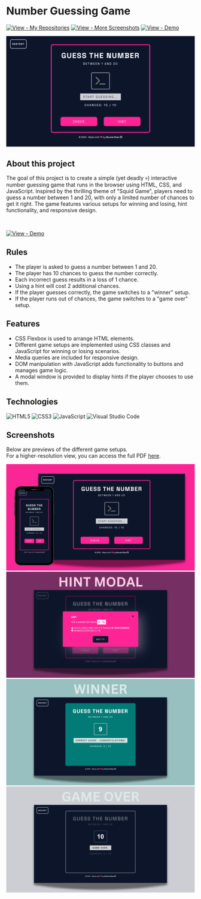 # Number Guessing Game

[![View - My Repositories](https://img.shields.io/badge/View-My_Repositories-brown?logo=GitHub)](https://github.com/chanronnie?tab=repositories)
[![View - More Screenshots](https://img.shields.io/badge/View-More_Screenshots-037a76?logo=GitHub)](./images)
[![View - Demo ](https://img.shields.io/badge/View-Demo-ff0096)](https://chanronnie.github.io/number-guessing-game/)

<img src="./images/game-preview.png" alt = "Game-Preview">

## About this project

The goal of this project is to create a simple (yet deadly 💀) interactive number guessing game that runs in the browser using HTML, CSS, and JavaScript. Inspired by the thrilling theme of "Squid Game", players need to guess a number between 1 and 20, with only a limited number of chances to get it right. The game features various setups for winning and losing, hint functionality, and responsive design.

<br>

[![View - Demo ](https://img.shields.io/badge/View-Demo-ff0096?style=for-the-badge)](https://chanronnie.github.io/number-guessing-game)

## Rules

- The player is asked to guess a number between 1 and 20.
- The player has 10 chances to guess the number correctly.
- Each incorrect guess results in a loss of 1 chance.
- Using a hint will cost 2 additional chances.
- If the player guesses correctly, the game switches to a "winner" setup.
- If the player runs out of chances, the game switches to a "game over" setup.

## Features

- CSS Flexbox is used to arrange HTML elements.
- Different game setups are implemented using CSS classes and JavaScript for winning or losing scenarios.
- Media queries are included for responsive design.
- DOM manipulation with JavaScript adds functionality to buttons and manages game logic.
- A modal window is provided to display hints if the player chooses to use them.

## Technologies

![HTML5](https://img.shields.io/badge/html5-%23E34F26.svg?style=for-the-badge&logo=html5&logoColor=white) ![CSS3](https://img.shields.io/badge/css3-%231572B6.svg?style=for-the-badge&logo=css3&logoColor=white) ![JavaScript](https://img.shields.io/badge/javascript-%23323330.svg?style=for-the-badge&logo=javascript&logoColor=%23F7DF1E) ![Visual Studio Code](https://img.shields.io/badge/Visual%20Studio%20Code-0078d7.svg?style=for-the-badge&logo=visual-studio-code&logoColor=white)

## Screenshots

Below are previews of the different game setups. <br>
For a higher-resolution view, you can access the full PDF [here](./images/number-guessing-screenshots.pdf).

![default-setup](./images/default-setup.png)
![hint-setup](./images/hint-setup.png)
![winner-setup](./images/winner-setup.png)
![game-over-setup](./images/game-over-setup.png)
